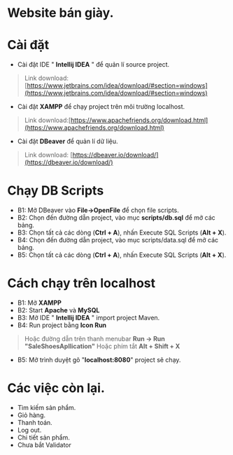# Website bán giày.
# Cài đặt

 - Cài đặt IDE " **Intellij IDEA** " để quản lí source project. 
>Link download:   
   [https://www.jetbrains.com/idea/download/#section=windows](https://www.jetbrains.com/idea/download/#section=windows)
 - Cài đặt **XAMPP** để chạy project trên môi trường localhost.
 >Link download:[https://www.apachefriends.org/download.html](https://www.apachefriends.org/download.html)
 - Cài đặt **DBeaver** để quản lí dữ liệu.
 > Link download: [https://dbeaver.io/download/](https://dbeaver.io/download/)
# Chạy DB Scripts
 - B1: Mở DBeaver vào **File->OpenFile** để chọn file scripts.
 - B2: Chọn đến đường dẫn project, vào mục **scripts/db.sql** để mở các
   bảng.
 - B3: Chọn tất cả các dòng (**Ctrl + A**), nhấn Execute SQL Scripts
   (**Alt + X**).
 - B4: Chọn đến đường dẫn project, vào mục scripts/data.sql để mở các
   bảng.
 - B5: Chọn tất cả các dòng (**Ctrl + A**), nhấn Execute SQL Scripts
   (**Alt + X**).

# Cách chạy trên localhost

 - B1: Mở **XAMPP**
 - B2: Start **Apache** và **MySQL**
 - B3: Mở IDE " **Intellij IDEA** " import project Maven.
 - B4: Run project bằng **Icon Run**
 > Hoặc đường dẫn trên thanh menubar **Run -> Run "SaleShoesApllication"**
 > Hoặc phím tắt **Alt + Shift + X**
 
 - B5: Mở trình duyệt gõ "**localhost:8080**" project sẽ chạy.

# Các việc còn lại.
- Tìm kiếm sản phẩm.
- Giỏ hàng.
- Thanh toán.
- Log out.
- Chi tiết sản phẩm.
- Chưa bắt Validator
